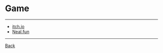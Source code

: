 # Game

---

- [itch.io](https://itch.io/)
- [Neal.fun](https://neal.fun/)

---

[Back](./../README.md)

